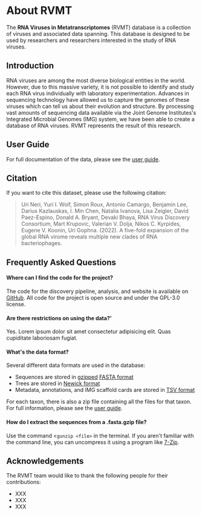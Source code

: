# About RVMT

The **RNA Viruses in Metatranscriptomes** (RVMT) database is a collection of viruses and associated data spanning.
This database is designed to be used by researchers and researchers interested in the study of RNA viruses.

## Introduction

RNA viruses are among the most diverse biological entities in the world.
However, due to this massive variety, it is not possible to identify and study each RNA virus individually with laboratory experimentation.
Advances in sequencing technology have allowed us to capture the genomes of these viruses which can tell us about their evolution and structure.
By processing vast amounts of sequencing data available via the Joint Genome Institutes's Integrated Microbial Genomes (IMG) system, we have been able to create a database of RNA viruses.
RVMT represents the result of this research.

## User Guide

For full documentation of the data, please see the [user guide](/user-guide).

## Citation

If you want to cite this dataset, please use the following citation:

> Uri Neri, Yuri I. Wolf, Simon Roux, Antonio Camargo, Benjamin Lee, Darius Kazlauskas, I. Min Chen, Natalia Ivanova, Lisa Zeigler, David Paez-Espino, Donald A. Bryant, Devaki Bhaya, RNA Virus Discovery Consortium, Mart Krupovic, Valerian V. Dolja, Nikos C. Kyrpides, Eugene V. Koonin, Uri Gophna. (2022). A five-fold expansion of the global RNA virome reveals multiple new clades of RNA bacteriophages.

## Frequently Asked Questions

#### Where can I find the code for the project?

The code for the discovery pipeline, analysis, and website is available on <a href="#" target="_blank">GitHub</a>. All code for the project is open source and under the GPL-3.0 license.

#### Are there restrictions on using the data?'

Yes. Lorem ipsum dolor sit amet consectetur adipisicing elit. Quas cupiditate laboriosam fugiat.

#### What's the data format?

Several different data formats are used in the database:

- Sequences are stored in [gzipped](https://en.wikipedia.org/wiki/Gzip) [FASTA format](https://en.wikipedia.org/wiki/FASTA_format)
- Trees are stored in [Newick format](https://en.wikipedia.org/wiki/Newick_format)
- Metadata, annotations, and IMG scaffold cards are stored in [TSV format](https://en.wikipedia.org/wiki/Tab-separated_values)

For each taxon, there is also a zip file containing all the files for that taxon. For full information, please see the [user guide](/user-guide).

#### How do I extract the sequences from a .fasta.gzip file?

Use the command <`gunzip <file>` in the terminal.
If you aren't familiar with the command line, you can uncompress it using a program like [7-Zip](https://www.7-zip.org/).

## Acknowledgements

The RVMT team would like to thank the following people for their contributions:

- XXX
- XXX
- XXX
